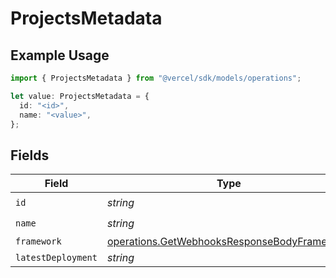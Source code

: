 # ProjectsMetadata

## Example Usage

```typescript
import { ProjectsMetadata } from "@vercel/sdk/models/operations";

let value: ProjectsMetadata = {
  id: "<id>",
  name: "<value>",
};
```

## Fields

| Field                                                                                                      | Type                                                                                                       | Required                                                                                                   | Description                                                                                                |
| ---------------------------------------------------------------------------------------------------------- | ---------------------------------------------------------------------------------------------------------- | ---------------------------------------------------------------------------------------------------------- | ---------------------------------------------------------------------------------------------------------- |
| `id`                                                                                                       | *string*                                                                                                   | :heavy_check_mark:                                                                                         | N/A                                                                                                        |
| `name`                                                                                                     | *string*                                                                                                   | :heavy_check_mark:                                                                                         | N/A                                                                                                        |
| `framework`                                                                                                | [operations.GetWebhooksResponseBodyFramework](../../models/operations/getwebhooksresponsebodyframework.md) | :heavy_minus_sign:                                                                                         | N/A                                                                                                        |
| `latestDeployment`                                                                                         | *string*                                                                                                   | :heavy_minus_sign:                                                                                         | N/A                                                                                                        |